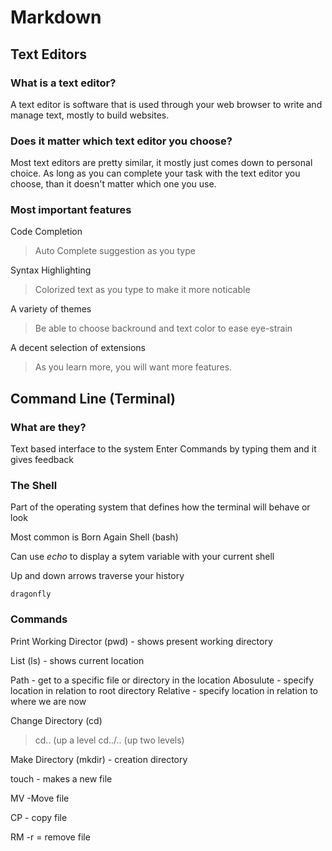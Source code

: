 # Markdown


## Text Editors

### What is a text editor? 
A text editor is software that is used through your web browser to write and manage text, mostly to build websites. 

### Does it matter which text editor you choose?
Most text editors are pretty similar, it mostly just comes down to personal choice. As long as you can complete your task with the text editor you choose, than it doesn't matter which one you use.

### Most important features
Code Completion
> Auto Complete suggestion as you type

Syntax Highlighting
> Colorized text as you type to make it more noticable

A variety of themes
> Be able to choose backround and text color to ease eye-strain

A decent selection of extensions
>As you learn more, you will want more features.

## Command Line (Terminal)

### What are they?
Text based interface to the system
Enter Commands by typing them and it gives feedback

### The Shell
Part of the operating system that defines how the terminal will behave or look

Most common is Born Again Shell (bash)

Can use *echo* to display a sytem variable with your current shell

Up and down arrows traverse your history

`dragonfly` 

### Commands
Print Working Director (pwd) - shows present working directory

List (ls) - shows current location

Path - get to a specific file or directory in the location
    Abosulute - specify location in relation to root directory
    Relative - specify location in relation to where we are now
    
Change Directory (cd) 
> cd.. (up a level
> cd../.. (up two levels)

Make Directory (mkdir) - creation directory

touch <file name> - makes a new file
  
MV -Move file

CP - copy file

RM -r = remove file





